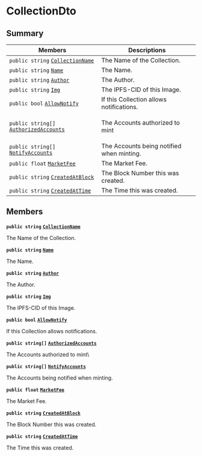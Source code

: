 # CollectionDto

## Summary

| Members                                                                                                                                                                                                                                                                     | Descriptions                               |
| --------------------------------------------------------------------------------------------------------------------------------------------------------------------------------------------------------------------------------------------------------------------------- | ------------------------------------------ |
| `public string` [`CollectionName`](AtomicMarketApiClient--BuyOffers--BuyOfferDto--DataDto--CollectionDto.md#class\_atomic\_market\_api\_client\_1\_1\_buy\_offers\_1\_1\_buy\_offer\_dto\_1\_1\_data\_dto\_1\_1\_collection\_dto\_1ab3dee328d6124bafe5953a8f45ce45ea)       | The Name of the Collection.                |
| `public string` [`Name`](AtomicMarketApiClient--BuyOffers--BuyOfferDto--DataDto--CollectionDto.md#class\_atomic\_market\_api\_client\_1\_1\_buy\_offers\_1\_1\_buy\_offer\_dto\_1\_1\_data\_dto\_1\_1\_collection\_dto\_1a7ee9065718e6628dc7791b756fa6c0f9)                 | The Name.                                  |
| `public string` [`Author`](AtomicMarketApiClient--BuyOffers--BuyOfferDto--DataDto--CollectionDto.md#class\_atomic\_market\_api\_client\_1\_1\_buy\_offers\_1\_1\_buy\_offer\_dto\_1\_1\_data\_dto\_1\_1\_collection\_dto\_1a13cf46aff4dea87a8f5285a09efece69)               | The Author.                                |
| `public string` [`Img`](AtomicMarketApiClient--BuyOffers--BuyOfferDto--DataDto--CollectionDto.md#class\_atomic\_market\_api\_client\_1\_1\_buy\_offers\_1\_1\_buy\_offer\_dto\_1\_1\_data\_dto\_1\_1\_collection\_dto\_1a535444299930a3b6ed4406a861482ba6)                  | The IPFS-CID of this Image.                |
| `public bool` [`AllowNotify`](AtomicMarketApiClient--BuyOffers--BuyOfferDto--DataDto--CollectionDto.md#class\_atomic\_market\_api\_client\_1\_1\_buy\_offers\_1\_1\_buy\_offer\_dto\_1\_1\_data\_dto\_1\_1\_collection\_dto\_1a47cf88154d150fad46d4c5bffeeab3f4)            | If this Collection allows notifications.   |
| `public string[]` [`AuthorizedAccounts`](AtomicMarketApiClient--BuyOffers--BuyOfferDto--DataDto--CollectionDto.md#class\_atomic\_market\_api\_client\_1\_1\_buy\_offers\_1\_1\_buy\_offer\_dto\_1\_1\_data\_dto\_1\_1\_collection\_dto\_1a73107b37932581e90371846fa5426738) | <p>The Accounts authorized to mint<br></p> |
| `public string[]` [`NotifyAccounts`](AtomicMarketApiClient--BuyOffers--BuyOfferDto--DataDto--CollectionDto.md#class\_atomic\_market\_api\_client\_1\_1\_buy\_offers\_1\_1\_buy\_offer\_dto\_1\_1\_data\_dto\_1\_1\_collection\_dto\_1a630d4b26de24402e31e54373d21d0f66)     | The Accounts being notified when minting.  |
| `public float` [`MarketFee`](AtomicMarketApiClient--BuyOffers--BuyOfferDto--DataDto--CollectionDto.md#class\_atomic\_market\_api\_client\_1\_1\_buy\_offers\_1\_1\_buy\_offer\_dto\_1\_1\_data\_dto\_1\_1\_collection\_dto\_1acb0447ac03c9fb10b63432c5294f3a93)             | The Market Fee.                            |
| `public string` [`CreatedAtBlock`](AtomicMarketApiClient--BuyOffers--BuyOfferDto--DataDto--CollectionDto.md#class\_atomic\_market\_api\_client\_1\_1\_buy\_offers\_1\_1\_buy\_offer\_dto\_1\_1\_data\_dto\_1\_1\_collection\_dto\_1a022adc431e5845376e250208a999e12d)       | The Block Number this was created.         |
| `public string` [`CreatedAtTime`](AtomicMarketApiClient--BuyOffers--BuyOfferDto--DataDto--CollectionDto.md#class\_atomic\_market\_api\_client\_1\_1\_buy\_offers\_1\_1\_buy\_offer\_dto\_1\_1\_data\_dto\_1\_1\_collection\_dto\_1a4cb9b4aaa1372df6dc2bb7d8f4916403)        | The Time this was created.                 |

## Members

**`public string`** [**`CollectionName`**](AtomicMarketApiClient--BuyOffers--BuyOfferDto--DataDto--CollectionDto.md#class\_atomic\_market\_api\_client\_1\_1\_buy\_offers\_1\_1\_buy\_offer\_dto\_1\_1\_data\_dto\_1\_1\_collection\_dto\_1ab3dee328d6124bafe5953a8f45ce45ea)

The Name of the Collection.

**`public string`** [**`Name`**](AtomicMarketApiClient--BuyOffers--BuyOfferDto--DataDto--CollectionDto.md#class\_atomic\_market\_api\_client\_1\_1\_buy\_offers\_1\_1\_buy\_offer\_dto\_1\_1\_data\_dto\_1\_1\_collection\_dto\_1a7ee9065718e6628dc7791b756fa6c0f9)

The Name.

**`public string`** [**`Author`**](AtomicMarketApiClient--BuyOffers--BuyOfferDto--DataDto--CollectionDto.md#class\_atomic\_market\_api\_client\_1\_1\_buy\_offers\_1\_1\_buy\_offer\_dto\_1\_1\_data\_dto\_1\_1\_collection\_dto\_1a13cf46aff4dea87a8f5285a09efece69)

The Author.

**`public string`** [**`Img`**](AtomicMarketApiClient--BuyOffers--BuyOfferDto--DataDto--CollectionDto.md#class\_atomic\_market\_api\_client\_1\_1\_buy\_offers\_1\_1\_buy\_offer\_dto\_1\_1\_data\_dto\_1\_1\_collection\_dto\_1a535444299930a3b6ed4406a861482ba6)

The IPFS-CID of this Image.

**`public bool`** [**`AllowNotify`**](AtomicMarketApiClient--BuyOffers--BuyOfferDto--DataDto--CollectionDto.md#class\_atomic\_market\_api\_client\_1\_1\_buy\_offers\_1\_1\_buy\_offer\_dto\_1\_1\_data\_dto\_1\_1\_collection\_dto\_1a47cf88154d150fad46d4c5bffeeab3f4)

If this Collection allows notifications.

**`public string[]`** [**`AuthorizedAccounts`**](AtomicMarketApiClient--BuyOffers--BuyOfferDto--DataDto--CollectionDto.md#class\_atomic\_market\_api\_client\_1\_1\_buy\_offers\_1\_1\_buy\_offer\_dto\_1\_1\_data\_dto\_1\_1\_collection\_dto\_1a73107b37932581e90371846fa5426738)

The Accounts authorized to mint\


**`public string[]`** [**`NotifyAccounts`**](AtomicMarketApiClient--BuyOffers--BuyOfferDto--DataDto--CollectionDto.md#class\_atomic\_market\_api\_client\_1\_1\_buy\_offers\_1\_1\_buy\_offer\_dto\_1\_1\_data\_dto\_1\_1\_collection\_dto\_1a630d4b26de24402e31e54373d21d0f66)

The Accounts being notified when minting.

**`public float`** [**`MarketFee`**](AtomicMarketApiClient--BuyOffers--BuyOfferDto--DataDto--CollectionDto.md#class\_atomic\_market\_api\_client\_1\_1\_buy\_offers\_1\_1\_buy\_offer\_dto\_1\_1\_data\_dto\_1\_1\_collection\_dto\_1acb0447ac03c9fb10b63432c5294f3a93)

The Market Fee.

**`public string`** [**`CreatedAtBlock`**](AtomicMarketApiClient--BuyOffers--BuyOfferDto--DataDto--CollectionDto.md#class\_atomic\_market\_api\_client\_1\_1\_buy\_offers\_1\_1\_buy\_offer\_dto\_1\_1\_data\_dto\_1\_1\_collection\_dto\_1a022adc431e5845376e250208a999e12d)

The Block Number this was created.

**`public string`** [**`CreatedAtTime`**](AtomicMarketApiClient--BuyOffers--BuyOfferDto--DataDto--CollectionDto.md#class\_atomic\_market\_api\_client\_1\_1\_buy\_offers\_1\_1\_buy\_offer\_dto\_1\_1\_data\_dto\_1\_1\_collection\_dto\_1a4cb9b4aaa1372df6dc2bb7d8f4916403)

The Time this was created.
